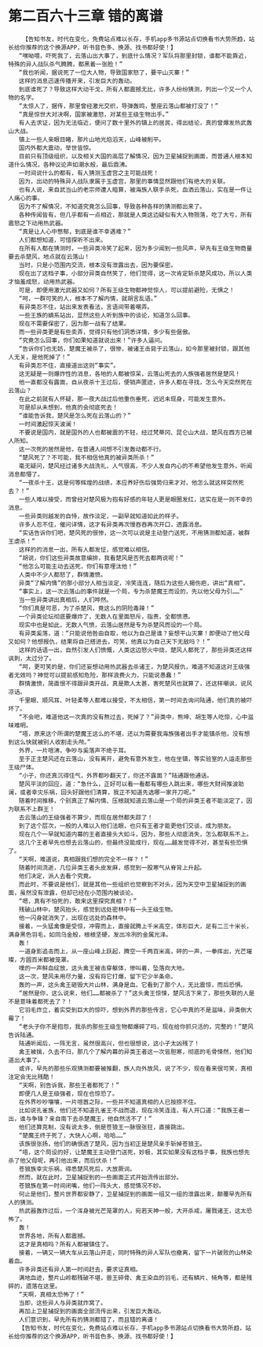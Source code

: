 # 第二百六十三章 错的离谱
        【告知书友，时代在变化，免费站点难以长存，手机app多书源站点切换看书大势所趋，站长给你推荐的这个换源APP，听书音色多、换源、找书都好使！】
       “嘿呦喂，吓死我了，云落山出大事了，到底什么情况？军队将那里封锁，谁都不能靠近，特殊的异人战队杀气腾腾，都黑着一张脸！”
       “我也听闻，据说死了一位大人物，导致国家怒了，要平山灭寨！”
       这样的消息迅速传播开来，引发巨大的轰动。
       到底谁死了？导致这样大动干戈，所有人都震撼无比，许多人纷纷猜测，列出一个又一个人物的名字。
       “太惊人了，据传，那里曾经激光交织，导弹轰鸣，整座云落山都被打没了！”
       “真是惊世大对决啊，国家被激怒，对某些王级生物出手。”
       有人去求证，因为无法临近，便问了数十里外的镇上的居民，得出结论，真的曾爆发热武轰山大战。
       镇上一些人亲眼目睹，那片山地光焰滔天，山峰被削平。
       国内外都大震动，举世皆惊。
       目前只有顶级组织，以及相关大国的高层了解情况，因为卫星捕捉到画面，而普通人根本知道什么情况，各种议论声如潮水般，最后鼎沸。
       一时间说什么的都有，有人猜测玉虚宫之主可能战死！
       因为，出动的特殊异人战队隶属于玉虚宫，那里的事情显然跟他们有绝大的关联。
       也有人说，来自武当山的老宗师遭人暗算，被海族人联手杀死，血洒云落山，实在是一件让人痛心的事。
       因为不了解情况，不知道究竟怎么回事，导致各种各样的猜测都出来了。
       各种传闻皆有，但几乎都有一点相近，那就是人类这边疑似有大人物殒落，吃了大亏，所有震怒之下动用热武器。
       “真是让人心中憋郁，到底是谁不幸遇难？”
       人们都想知道，可惜探听不出来。
       在所有人都在猜测时，一些异类冷笑了起来，因为多少闻到一些风声，早先有王级生物商量要去杀楚风，地点就在云落山！
       当时，只是小范围内交流，根本没有泄露出去，因为要保密。
       现在出了这档子事，小部分异类自然笑了，他们觉得，这一次肯定斩杀楚风成功，所以人类才恼羞成怒，动用热武器。
       可是，即便用激光武器又如何？所有王级生物都神觉惊人，可以提前避险，无惧之！
       “呵，一群可笑的人，根本不了解内情，就胡言乱语。”
       有异类忍不住，站出来发表看法，言语间带着嘲弄。
       一些王族的嫡系站出，显然这些人听到族中的谈论，知道怎么回事。
       现在不需要保密了，因为那一战有了结果。
       而一些异类更是有些卖弄，觉得只有他们洞悉详情，多少有些倨傲。
       “究竟怎么回事，你们如果知道就说出来！”许多人逼问。
       “告诉你们也无妨，楚魔王被杀了，很惨，被诸王击毙于云落山，如今那里被封锁，跟其他人无关，是他死掉了！”
       有异类忍不住，直接道出这则“事实”。
       这无疑是一则爆炸性的消息，各地的人都被惊呆，云落山死去的人族强者居然是楚风！
       他一直都没有露面，自从夜杀十王过后，便销声匿迹，许多人都在寻找，怎么今天突然死在云落山？
       在此之前就有人怀疑，那一夜大战过后他重伤垂死，迟迟未现身，可能发生意外。
       可是却从未想到，他真的会彻底死去！
       “谁能告诉我，楚风是怎么死在云落山的？”
       一时间激起惊天波澜！
       不要说是国内，就是国外的人也都被震的不轻，经过梵蒂冈、昆仑山大战，楚风在西方已被人所知。
       这一次死的居然是他，在普通人间想不引发轰动都不行。
       “楚风死了？不可能，我不相信他真的被异类所杀！”
       毫无疑问，楚风经过诸多大战洗礼，人气很高，不少人发自内心的不希望他发生意外，听闻消息都懵了。
       “一夜杀十王，这是何等辉煌的战绩，本应养好伤后强势归来才对，他怎么就这样突然死去？！”
       一些人难以接受，而曾经对楚风极为抱有好感的年轻人更是眼圈发红，这实在是一则不幸的消息。
       一些异类则越发的自恃，故作淡定，一副早就知道如此的样子。
       许多人忍不住，催问详情，这才有异类再次慢吞吞再次开口，透露消息。
       “实话告诉你们吧，楚风死的很惨，这一次可以说是主动登门送死，不用猜测都知道，被群王虐杀！”
       这样的的消息一出，所有人都发怔，感觉难以相信。
       “胡说，你们这些异类故意编排，我看楚风是否死去都两说呢！”
       “他怎么可能主动去送死，你们有意埋汰他！”
       人类中不少人都怒了，群情激愤。
       异类“了解内情”的那小部分人相当淡定，冷笑连连，随后为这些人揭伤疤，讲出“真相”。
       “事实上，这一次云落山的事件就是一个局，专为杀楚魔王而设的，先以他父母为引……”
       当一些异类讲出真相后，人们哗然。
       “你们真是可恶，为了杀楚风，竟这么的阴险毒辣！”
       一个异类论坛彻底要爆炸了，无数人在里面怒斥，指责，全都愤懑。
       现实中也是如此，无数人气愤，云落山居然是专为杀楚风而设的一个局。
       有异类奚落，道：“只能说他咎由自取，他以为自己是谁？妄想平山灭寨！即便动了他父母又如何？他想报仇，结果将自己搭进去，可笑，他真以为自己天下无敌吗？！”
       这样的话语一出，自然引发人们愤慨，人类这边怒火中烧，楚风人都死了，那些异类还这样讽刺，太过分了。
       “呵，更可笑的是，你们还妄想动用热武器去杀诸王，为楚风报仇，难道不知道这对王级强者无效吗？神觉可以提前感知危险，那样浪费火力，只能说愚蠢！”
       群情激愤，简直恨不得跟异类开战，真是欺人太甚，害死楚风也就算了，还这样嘲讽，说风凉话。
       千里眼、顺风耳、叶轻柔等人都难以接受，不太相信，第一时间去询问陆通，他们真的被吓坏了。
       “不会吧，难道他这一次真的没有熬过去，死掉了？”异类中，熊坤、胡生等人吃惊，心中滋味难明。
       “唔，原来这个所谓的楚魔王这么的不堪，还以为需要我海族强者出手才能镇杀他，没有想到这么快就被别人收割走头颅。”
       外界，一片喧沸，争吵与奚落声不绝于耳。
       至于正主楚风还在云落山，没有离开，避免有意外发生，他在坐镇，等实验室的人运走那些王级尸体。
       “小子，你还真沉得住气，外界都吵翻天了，你还不露面？”陆通跟他通话。
       楚风平淡的回应，道：“急什么，正好可以看一看都有哪些人跳出来，哪些大财阀推波助澜，或者幸灾乐祸，回头好跟他们清算，我正不知道先选哪一家开刀呢。”
       随着时间推移，个别真正了解内情、压根就知道云落山是一个局的异类王者不能淡定了，因为联系不上群王！
       去云落山的王级强者不算少，而现在居然都失踪了！
       到了这个层次，一般的人难以入他们法眼，也只有王者才能更他们交谈，成为朋友。
       现在几个一早就知道内幕的王者直接头大如斗，因为，那些人彻底消失，怎么都联系不上。
       这几个王者早先也想去云落山的，但最终没能成行，现在……越发觉得不对，甚至有些恐惧了。
       “天啊，难道说，真相跟我们想的完全不一样？！”
       随着时间流逝，几位异类王者头皮发麻，感觉到一股寒气从脊背上升起。
       他们决定，派人去看个究竟。
       而此时，不要说是他们，就是其他一些组织也觉察到不对头，因为天空中卫星捕捉到的画面，虽然没有泄露，但却已经在小范围内被谈论。
       “嗯，真有不怕死的，敢来这里探究真相？！”
       残破山林中，楚风抬头，感觉到远处密林中有一头王级生物。
       他一闪身就消失了，出现在远处的森林中。
       接着，一头猛禽像是受惊，冲霄而上，直接就腾上千米高空，体形巨大，足有二三十米长，满身黑色羽毛，如同乌金般，根根坚硬，发出冷冽的金属光泽。
       轰！
       一道身影追击而上，从一座山峰上跃起，腾空一千两百米高，砰的一声，一拳挥出，光芒璀璨，方圆百米都被笼罩。
       噗的一声鲜血绽放，这头禽王被击穿躯体，惨叫着，坠落向大地。
       这一次，楚风未用尽力量，没有将它打爆，留下它少半条命。
       轰的一声，这头禽王砸毁大片山林，满身是血，它看到了那个人，无比震惊，而后恐惧。
       “居然是你，这么说来，他们……都被杀了？”这头禽王惊悚，楚风活下来了，那些失联的人是不是意味着都死去了？！
       它羽毛炸立，着实受到巨大的惊吓，想到外界的那些传言，它心中真的不是滋味，异类倒大霉了！
       “老头子你不是抱怨，我杀的那些王级生物都爆碎了吗，现在给你抓只活的，完整的！”楚风告诉陆通。
       陆通听闻后，一阵无言，虽然很高兴，但也很想说，这小子太凶残了！
       禽王被擒，久去不归，那几个了解内幕的异类王者这一次皆胆寒，彻底的毛骨悚然，他们知道出大事了。
       或许，早先的那些乐观猜测都要被推翻，族人向外放风，说了不少，现在看来很可笑，真相注定会无比残酷！
       “天啊，别告诉我，那些王者都死了！”
       即便几人是王级强者，现在也惊恐了。
       在外界吵吵嚷嚷，一片喧嚣之际，一些并不知道真相的人已按捺不住。
       比如说孔雀族，他们还不知道孔雀王不战而退，现在冷笑连连，有人开口道：“我族王者一出，谁与争锋？亲自南下去杀楚魔王，他自然活不了！”
       他们还算克制，没有说太多，倒是苍狼王一脉很张狂，直接跳出。
       “楚魔王终于死了，大快人心啊，哈哈……”
       该族很张扬，他们的确恨透了楚风，因为当初正是楚风亲手斩掉苍狼王。
       “唔，这个局设的好，让楚魔王主动登门送死，妙极，其实如果没有这档子事，我族也想先杀了他父母呢，再引他出来，而后伏杀！”
       苍狼族幸灾乐祸，得悉楚风死后，大放厥词。
       然而，就在此时，卫星捕捉到的一些画面正式开始流传出部分。
       苍狼族在第一时间闭嘴，他们一阵头大，感觉情况不妙。
       何止是他们，整片世界都安静了，卫星捕捉到的画面一组又一组的泄露出来，颠覆早先所有人的猜测。
       热武器轰炸过后，一个浑身被光芒笼罩的人，宛若天神一般，大开杀戒，屠戮诸王，这太恐怖了。
       轰！
       世界各地，所有人都震撼。
       这才是真相吗？所有人都被镇住了。
       接着，一辆又一辆大车从云落山开走，同时特殊的异人军队也撤离，留下一片破败的山林染着血。
       许多异类还有异人第一时间赶去，要求证真相。
       满地血迹，整片山岭都残破不堪，兽王碎骨、禽王染血的羽毛，还有鳞片、犄角等，都是残碎的，遗落在这里。
       “天啊，真相太恐怖了！”
       当即，这些异人与异类就炸窝了。
       再加上卫星捕捉到的画面全部流传出来，引发巨大轰动。
       人们意识到，早先所有的猜测都错了，而且错的离谱！
       【告知书友，时代在变化，免费站点难以长存，手机app多书源站点切换看书大势所趋，站长给你推荐的这个换源APP，听书音色多、换源、找书都好使！】